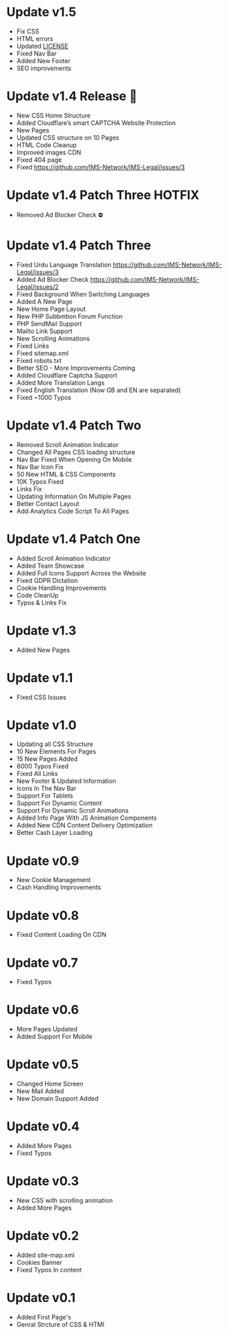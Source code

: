 # Update v1.5
- Fix CSS
- HTML errors
- Updated [LICENSE](LICENSE.md)
- Fixed Nav Bar
- Added New Footer
- SEO improvements

# Update v1.4 Release 🎉

- New CSS Home Structure
- Added Cloudflare’s smart CAPTCHA Website Protection
- New Pages
- Updated CSS structure on 10 Pages 
- HTML Code Cleanup
- Improved images CDN
- Fixed 404 page
- Fixed https://github.com/IMS-Network/IMS-Legal/issues/3

# Update v1.4 Patch Three HOTFIX

- Removed Ad Blocker Check ⛔

# Update v1.4 Patch Three

- Fixed Urdu Language Translation https://github.com/IMS-Network/IMS-Legal/issues/3
- Added Ad Blocker Check https://github.com/IMS-Network/IMS-Legal/issues/2
- Fixed Background When Switching Languages
- Added A New Page
- New Home Page Layout
- New PHP Subbmtion Forum Function
- PHP SendMail Support
- Mailto Link Support
- New Scrolling Animations
- Fixed Links
- Fixed sitemap.xml
- Fixed robots.txt
- Better SEO - More Improvements Coming
- Added Cloudflare Captcha Support
- Added More Translation Langs
- Fixed English Translation (Now GB and EN are separated)
- Fixed ~1000 Typos 


# Update v1.4 Patch Two

- Removed Scroll Animation Indicator
- Changed All Pages CSS loading structure
- Nav Bar Fixed When Opening On Mobile
- Nav Bar Icon Fix
- 50 New HTML & CSS Components
- 10K Typos Fixed 
- Links Fix
- Updating Information On Multiple Pages 
- Better Contact Layout
- Add Analytics Code Script To All Pages

# Update v1.4 Patch One

- Added Scroll Animation Indicator
- Added Team Showcase
- Added Full Icons Support Across the Website
- Fixed GDPR Dictation
- Cookie Handling Improvements
- Code CleanUp
- Typos & Links Fix

# Update v1.3
- Added New Pages

# Update v1.1
- Fixed CSS Issues


# Update v1.0

- Updating all CSS Structure 
- 10 New Elements For Pages
- 15 New Pages Added
- 6000 Typos Fixed
- Fixed All Links
- New Footer & Updated Information
- Icons In The Nav Bar
- Support For Tablets
- Support For Dynamic Content
- Support For Dynamic Scroll Animations
- Added Info Page With JS Animation Components
- Added New CDN Content Delivery Optimization
- Better Cash Layer Loading

# Update v0.9
- New Cookie Management
- Cash Handling Improvements

# Update v0.8
- Fixed Content Loading On CDN

# Update v0.7
- Fixed Typos

# Update v0.6
- More Pages Updated
- Added Support For Mobile

# Update v0.5
- Changed Home Screen
- New Mail Added
- New Domain Support Added

# Update v0.4
- Added More Pages
- Fixed Typos

# Update v0.3
- New CSS with scrolling animation
- Added More Pages

# Update v0.2
- Added site-map.xml
- Cookies Banner
- Fixed Typos In content

# Update v0.1
- Added First Page's 
- Genral Strcture of CSS & HTMl